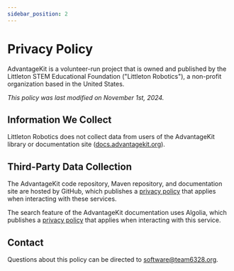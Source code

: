 ```yaml
---
sidebar_position: 2
---
```


# Privacy Policy

AdvantageKit is a volunteer-run project that is owned and published by the Littleton STEM Educational Foundation ("Littleton Robotics"), a non-profit organization based in the United States.

_This policy was last modified on November 1st, 2024._

## Information We Collect

Littleton Robotics does not collect data from users of the AdvantageKit library or documentation site ([docs.advantagekit.org](https://docs.advantagekit.org)).

## Third-Party Data Collection

The AdvantageKit code repository, Maven repository, and documentation site are hosted by GitHub, which publishes a [privacy policy](https://docs.github.com/en/site-policy/privacy-policies/github-general-privacy-statement) that applies when interacting with these services.

The search feature of the AdvantageKit documentation uses Algolia, which publishes a [privacy policy](https://www.algolia.com/policies/privacy/) that applies when interacting with this service.

## Contact

Questions about this policy can be directed to software@team6328.org.
